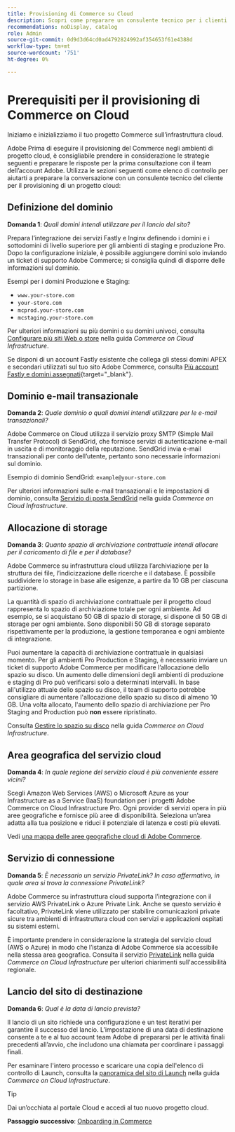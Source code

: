 ```yaml
---
title: Provisioning di Commerce su Cloud
description: Scopri come preparare un consulente tecnico per i clienti Adobe per il provisioning del progetto Adobe Commerce su infrastruttura cloud.
recommendations: noDisplay, catalog
role: Admin
source-git-commit: 0d9d3d64cd0ad4792824992af354653f61e4388d
workflow-type: tm+mt
source-wordcount: '751'
ht-degree: 0%

---
```


# Prerequisiti per il provisioning di Commerce on Cloud

Iniziamo e inizializziamo il tuo progetto Commerce sull’infrastruttura cloud.

Adobe Prima di eseguire il provisioning del Commerce negli ambienti di progetto cloud, è consigliabile prendere in considerazione le strategie seguenti e preparare le risposte per la prima consultazione con il team dell’account Adobe. Utilizza le sezioni seguenti come elenco di controllo per aiutarti a preparare la conversazione con un consulente tecnico del cliente per il provisioning di un progetto cloud:

## Definizione del dominio

**Domanda 1**: _Quali domini intendi utilizzare per il lancio del sito?_

Prepara l’integrazione dei servizi Fastly e Inginx definendo i domini e i sottodomini di livello superiore per gli ambienti di staging e produzione Pro. Dopo la configurazione iniziale, è possibile aggiungere domini solo inviando un ticket di supporto Adobe Commerce; si consiglia quindi di disporre delle informazioni sul dominio.

Esempi per i domini Produzione e Staging:

- `www.your-store.com`
- `your-store.com`
- `mcprod.your-store.com`
- `mcstaging.your-store.com`

Per ulteriori informazioni su più domini o su domini univoci, consulta [Configurare più siti Web o store](../cloud-guide/store/multiple-sites.md) nella guida _Commerce on Cloud Infrastructure_.

Se disponi di un account Fastly esistente che collega gli stessi domini APEX e secondari utilizzati sul tuo sito Adobe Commerce, consulta [Più account Fastly e domini assegnati](https://experienceleague.adobe.com/en/docs/commerce-on-cloud/user-guide/cdn/fastly#multiple-fastly-accounts-and-assigned-domains){target="_blank"}.

## Dominio e-mail transazionale

**Domanda 2**: _Quale dominio o quali domini intendi utilizzare per le e-mail transazionali?_

Adobe Commerce on Cloud utilizza il servizio proxy SMTP (Simple Mail Transfer Protocol) di SendGrid, che fornisce servizi di autenticazione e-mail in uscita e di monitoraggio della reputazione. SendGrid invia e-mail transazionali per conto dell’utente, pertanto sono necessarie informazioni sul dominio.

Esempio di dominio SendGrid: `example@your-store.com`

Per ulteriori informazioni sulle e-mail transazionali e le impostazioni di dominio, consulta [Servizio di posta SendGrid](../cloud-guide/project/sendgrid.md) nella guida _Commerce on Cloud Infrastructure_.

## Allocazione di storage

**Domanda 3**: _Quanto spazio di archiviazione contrattuale intendi allocare per il caricamento di file e per il database?_

Adobe Commerce su infrastruttura cloud utilizza l’archiviazione per la struttura dei file, l’indicizzazione delle ricerche e il database. È possibile suddividere lo storage in base alle esigenze, a partire da 10 GB per ciascuna partizione.

La quantità di spazio di archiviazione contrattuale per il progetto cloud rappresenta lo spazio di archiviazione totale per ogni ambiente. Ad esempio, se si acquistano 50 GB di spazio di storage, si dispone di 50 GB di storage per ogni ambiente. Sono disponibili 50 GB di storage separato rispettivamente per la produzione, la gestione temporanea e ogni ambiente di integrazione.

Puoi aumentare la capacità di archiviazione contrattuale in qualsiasi momento. Per gli ambienti Pro Production e Staging, è necessario inviare un ticket di supporto Adobe Commerce per modificare l’allocazione dello spazio su disco. Un aumento delle dimensioni degli ambienti di produzione e staging di Pro può verificarsi solo a determinati intervalli. In base all&#39;utilizzo attuale dello spazio su disco, il team di supporto potrebbe consigliare di aumentare l&#39;allocazione dello spazio su disco di almeno 10 GB. Una volta allocato, l&#39;aumento dello spazio di archiviazione per Pro Staging and Production può **non** essere ripristinato.

Consulta [Gestire lo spazio su disco](../cloud-guide/storage/manage-disk-space.md) nella guida _Commerce on Cloud Infrastructure_.

## Area geografica del servizio cloud

**Domanda 4**: _In quale regione del servizio cloud è più conveniente essere vicini?_

Scegli Amazon Web Services (AWS) o Microsoft Azure as your Infrastructure as a Service (IaaS) foundation per i progetti Adobe Commerce on Cloud Infrastructure Pro. Ogni provider di servizi opera in più aree geografiche e fornisce più aree di disponibilità. Seleziona un’area adatta alla tua posizione e riduci il potenziale di latenza e costi più elevati.

Vedi [una mappa delle aree geografiche cloud di Adobe Commerce](../cloud-guide/overview.md).

## Servizio di connessione

**Domanda 5**: _È necessario un servizio PrivateLink? In caso affermativo, in quale area si trova la connessione PrivateLink?_

Adobe Commerce su infrastruttura cloud supporta l’integrazione con il servizio AWS PrivateLink o Azure Private Link. Anche se questo servizio è facoltativo, PrivateLink viene utilizzato per stabilire comunicazioni private sicure tra ambienti di infrastruttura cloud con servizi e applicazioni ospitati su sistemi esterni.

È importante prendere in considerazione la strategia del servizio cloud (AWS o Azure) in modo che l’istanza di Adobe Commerce sia accessibile nella stessa area geografica. Consulta il servizio [PrivateLink](../cloud-guide/development/privatelink-service.md) nella guida _Commerce on Cloud Infrastructure_ per ulteriori chiarimenti sull&#39;accessibilità regionale.

## Lancio del sito di destinazione

**Domanda 6**: _Qual è la data di lancio prevista?_

Il lancio di un sito richiede una configurazione e un test iterativi per garantire il successo del lancio. L’impostazione di una data di destinazione consente a te e al tuo account team Adobe di prepararsi per le attività finali precedenti all’avvio, che includono una chiamata per coordinare i passaggi finali.

Per esaminare l&#39;intero processo e scaricare una copia dell&#39;elenco di controllo di Launch, consulta la [panoramica del sito di Launch](../cloud-guide/launch/overview.md) nella guida _Commerce on Cloud Infrastructure_.

>[!TIP]
>
> Dai un’occhiata al portale Cloud e accedi al tuo nuovo progetto cloud.
>
>**Passaggio successivo**: [Onboarding in Commerce](onboarding.md)
